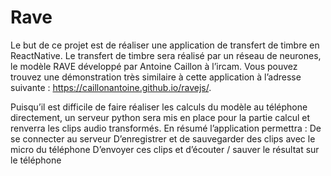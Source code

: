 # Rave

Le but de ce projet est de réaliser une application de transfert de timbre en ReactNative. Le transfert de timbre sera réalisé par un réseau de neurones, le modèle RAVE développé par Antoine Caillon à l’ircam. 
Vous pouvez trouvez une démonstration très similaire à cette application à l’adresse suivante : https://caillonantoine.github.io/ravejs/. 

Puisqu’il est difficile de faire réaliser les calculs du modèle au téléphone directement, un serveur python sera mis en place pour la partie calcul et renverra les clips audio transformés. 
En résumé l’application permettra :
De se connecter au serveur
D’enregistrer et de sauvegarder des clips avec le micro du téléphone
D’envoyer ces clips et d’écouter / sauver le résultat sur le téléphone